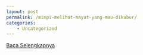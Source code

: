 ```yaml
---
layout: post
permalink: /mimpi-melihat-mayat-yang-mau-dikubur/
categories:
    - Uncategorized
---
```


[Baca Selengkapnya](/05)